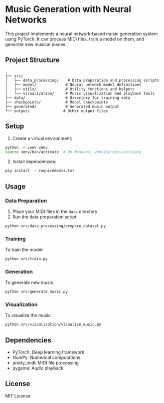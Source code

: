 # Music Generation with Neural Networks

This project implements a neural network-based music generation system using PyTorch. It can process MIDI files, train a model on them, and generate new musical pieces.

## Project Structure

```
.
├── src/
│   ├── data_processing/    # Data preparation and processing scripts
│   ├── model/             # Neural network model definitions
│   ├── utils/             # Utility functions and helpers
│   └── visualization/     # Music visualization and playback tools
├── data/                  # Directory for training data
├── checkpoints/           # Model checkpoints
├── generated/             # Generated music output
└── output/               # Other output files
```

## Setup

1. Create a virtual environment:
```bash
python -m venv venv
source venv/bin/activate  # On Windows: venv\Scripts\activate
```

2. Install dependencies:
```bash
pip install -r requirements.txt
```

## Usage

### Data Preparation
1. Place your MIDI files in the `data` directory
2. Run the data preparation script:
```bash
python src/data_processing/prepare_dataset.py
```

### Training
To train the model:
```bash
python src/train.py
```

### Generation
To generate new music:
```bash
python src/generate_music.py
```

### Visualization
To visualize the music:
```bash
python src/visualization/visualize_music.py
```

## Dependencies
- PyTorch: Deep learning framework
- NumPy: Numerical computations
- pretty_midi: MIDI file processing
- pygame: Audio playback

## License
MIT License 